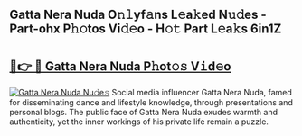 ## Gatta Nera Nuda O𝚗𝚕yf𝚊ns L𝚎a𝚔ed N𝚞𝚍es - Part-ohx P𝚑𝚘tos Vi𝚍𝚎o - H𝚘𝚝 Part L𝚎a𝚔s 6in1Z

# <h2><a href="http://kfciil.oniu.top/?m=Gatta+Nera+Nuda">🔗👉 🔴 Gatta Nera Nuda P𝚑ot𝚘𝚜 V𝚒d𝚎o</a></h2>

[![Gatta Nera Nuda Nu𝚍e𝚜](https://i.imgur.com/0qMVB7G.gif)](http://kfciil.oniu.top/?m=Gatta+Nera+Nuda)
Social media influencer Gatta Nera Nuda, famed for disseminating dance and lifestyle knowledge, through presentations and personal blogs. The public face of Gatta Nera Nuda exudes warmth and authenticity, yet the inner workings of his private life remain a puzzle.  
